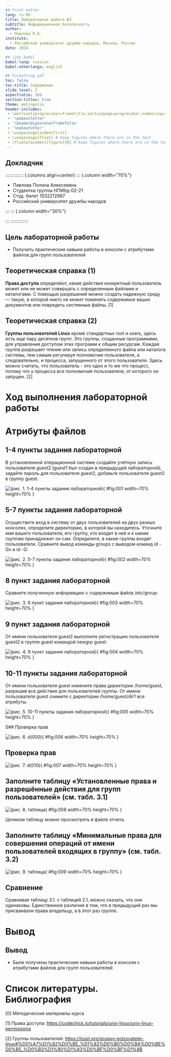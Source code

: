 ```yaml
---
## Front matter
lang: ru-RU
title: Лабораторная работа №3
subtitle: Информационная безопасность
author:
  - Павлова П.А.
institute:
  - Российский университет дружбы народов, Москва, Россия
date: 2024

## i18n babel
babel-lang: russian
babel-otherlangs: english

## Formatting pdf
toc: false
toc-title: Содержание
slide_level: 2
aspectratio: 169
section-titles: true
theme: metropolis
header-includes:
 - \metroset{progressbar=frametitle,sectionpage=progressbar,numbering=fraction}
 - '\makeatletter'
 - '\beamer@ignorenonframefalse'
 - '\makeatother'
 - \usepackage{indentfirst}
 - \usepackage{float} # keep figures where there are in the text
 - \floatplacement{figure}{H} # keep figures where there are in the text
---
```


## Докладчик

:::::::::::::: {.columns align=center}
::: {.column width="70%"}

  * Павлова Полина Алексеевна
  * Студентка группы НПИбд-02-21
  * Студ. билет 1032212967
  * Российский университет дружбы народов

:::
::: {.column width="30%"}

:::
::::::::::::::


## Цель лабораторной работы

- Получить практические навыки работы в консоли с атрибутами файлов для групп пользователей

## Теоретическая справка (1)

**Права доступа** определяют, какие действия конкретный пользователь может или не может совершать с определенным файлами и каталогами. С помощью разрешений можно создать надежную среду — такую, в которой никто не может поменять содержимое ваших документов или повредить системные файлы. [1]

## Теоретическая справка (2)

**Группы пользователей Linux** кроме стандартных root и users, здесь есть еще пару десятков групп. Это группы, созданные программами, для управления доступом этих программ к общим ресурсам. Каждая группа разрешает чтение или запись определенного файла или каталога системы, тем самым регулируя полномочия пользователя, а следовательно, и процесса, запущенного от этого пользователя. Здесь можно считать, что пользователь - это одно и то же что процесс, потому что у процесса все полномочия пользователя, от которого он запущен. [2]

# Ход выполнения лабораторной работы

# Атрибуты файлов

## 1-4 пункты задания лабораторной 

В установленной операционной системе создайте учётную запись пользователя guest2 (guest1 был создан в предыдущей лабораторной), задайте пароль для пользователя guest2, добавьте пользователя guest2 в группу guest:

![(рис. 1. 1-4 пункты задания лабораторной)](image/image1.PNG){ #fig:001 width=70% height=70% }

## 5-7 пункты задания лабораторной

Осуществите вход в систему от двух пользователей на двух разных консолях, определите директорию, в которой вы находитесь. Уточните имя вашего пользователя, его группу, кто входит в неё и к каким группам принадлежит он сам. Определите, в какие группы входят пользователи. Сравните вывод команды groups с выводом команд id -Gn и id -G:

![(рис. 2. 5-7 пункты задания лабораторной)](image/image2.PNG){ #fig:002 width=70% height=70% }

## 8 пункт задания лабораторной

Сравните полученную информацию с содержимым файла /etc/group:

![(рис. 3. 8 пункт задания лабораторной)](image/image3.PNG){ #fig:003 width=70% height=70% }

## 9 пункт задания лабораторной

От имени пользователя guest2 выполните регистрацию пользователя guest2 в группе guest командой newgrp guest:

![(рис. 4. 9 пункт задания лабораторной)](image/image4.PNG){ #fig:004 width=70% height=70% }

## 10-11 пункты задания лабораторной

От имени пользователя guest измените права директории /home/guest, разрешив все действия для пользователей группы. 
От имени пользователя guest снимите с директории /home/guest/dir1 все атрибуты.

![(рис. 5. 10-11 пункты задания лабораторной)](image/image5.PNG){ #fig:005 width=70% height=70% }

S## Проверка прав

![(рис. 6. d(000)](image/image6.PNG){ #fig:006 width=70% height=70% }

## Проверка прав

![(рис. 7. d(010)](image/image7.PNG){ #fig:007 width=70% height=70% }

## Заполните таблицу «Установленные права и разрешённые действия для групп пользователей» (см. табл. 3.1)

![(рис. 8. таблица](image/image8.PNG){ #fig:008 width=70% height=70% }

Целиком таблицу можно просмотреть в файле отчета.

## Заполните таблицу «Минимальные права для совершения операций от имени пользователей входящих в группу» (см. табл. 3.2)

![(рис. 9. таблица](image/image9.PNG){ #fig:009 width=70% height=70% }

## Сравнение

Сравнивая таблицу 3.1. с таблицей 2.1, можно сказать, что они одинаковы. Единственное различие в том, что в предыдущий раз мы присваивали права владельцу, а в этот раз группе.

# Вывод

## Вывод

- Были получены практические навыки работы в консоли с атрибутами файлов для групп пользователей

# Список литературы. Библиография

[0] Методические материалы курса

[1] Права доступа: https://codechick.io/tutorials/unix-linux/unix-linux-permissions

[2] Группы пользователей: https://losst.pro/gruppy-polzovatelej-linux#%D0%A7%D1%82%D0%BE_%D1%82%D0%B0%D0%BA%D0%BE%D0%B5_%D0%B3%D1%80%D1%83%D0%BF%D0%BF%D1%8B